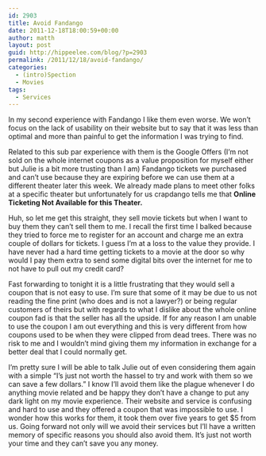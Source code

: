 ```yaml
---
id: 2903
title: Avoid Fandango
date: 2011-12-18T18:00:59+00:00
author: matth
layout: post
guid: http://hippeelee.com/blog/?p=2903
permalink: /2011/12/18/avoid-fandango/
categories:
  - (intro)Spection
  - Movies
tags:
  - Services
---
```

In my second experience with Fandango I like them even worse. We won&#8217;t focus on the lack of usability on their website but to say that it was less than optimal and more than painful to get the information I was trying to find.

Related to this sub par experience with them is the Google Offers (I&#8217;m not sold on the whole internet coupons as a value proposition for myself either but Julie is a bit more trusting than I am) Fandango tickets we purchased and can&#8217;t use because they are expiring before we can use them at a different theater later this week. We already made plans to meet other folks at a specific theater but unfortunately for us crapdango tells me that **Online Ticketing Not Available for this Theater.**

Huh, so let me get this straight, they sell movie tickets but when I want to buy them they can&#8217;t sell them to me. I recall the first time I balked because they tried to force me to register for an account and charge me an extra couple of dollars for tickets. I guess I&#8217;m at a loss to the value they provide. I have never had a hard time getting tickets<!--more--> to a movie at the door so why would I pay them extra to send some digital bits over the internet for me to not have to pull out my credit card?

Fast forwarding to tonight it is a little frustrating that they would sell a coupon that is not easy to use. I&#8217;m sure that some of it may be due to us not reading the fine print (who does and is not a lawyer?) or being regular customers of theirs but with regards to what I dislike about the whole online coupon fad is that the seller has all the upside. If for any reason I am unable to use the coupon I am out everything and this is very different from how coupons used to be when they were clipped from dead trees. There was no risk to me and I wouldn&#8217;t mind giving them my information in exchange for a better deal that I could normally get.

I&#8217;m pretty sure I will be able to talk Julie out of even considering them again with a simple &#8220;I&#8217;s just not worth the hassel to try and work with them so we can save a few dollars.&#8221; I know I&#8217;ll avoid them like the plague whenever I do anything movie related and be happy they don&#8217;t have a change to put any dark light on my movie experience. Their website and service is confusing and hard to use and they offered a coupon that was impossible to use. I wonder how this works for them, it took them over five years to get $5 from us. Going forward not only will we avoid their services but I&#8217;ll have a written memory of specific reasons you should also avoid them. It&#8217;s just not worth your time and they can&#8217;t save you any money.